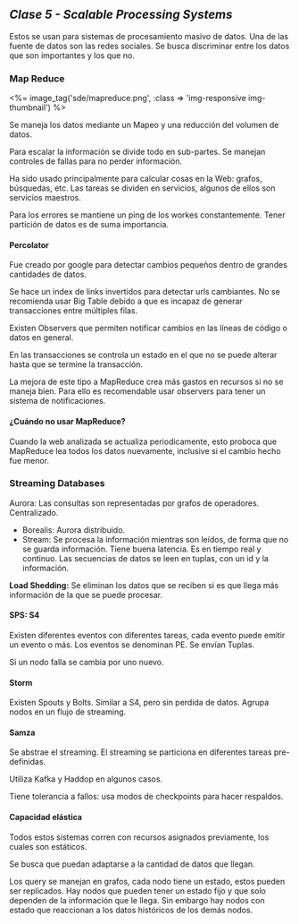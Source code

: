 ## _Clase 5 - Scalable Processing Systems_

Estos se usan para sistemas de procesamiento masivo de datos. Una de las 
fuente de datos son las redes sociales. Se busca discriminar entre los datos 
que son importantes y los que no.




### Map Reduce

<%= image_tag('sde/mapreduce.png', :class => 'img-responsive img-thumbnail') %>

Se maneja los datos mediante un Mapeo y una reducción del volumen de datos.

Para escalar la información se divide todo en sub-partes. Se manejan controles de fallas para no perder información.

Ha sido usado principalmente para calcular cosas en la Web: grafos, búsquedas, 
etc. Las tareas se dividen en servicios, algunos de ellos son servicios 
maestros.

Para los errores se mantiene un ping de los workes constantemente. Tener 
partición de datos es de suma importancia.    

#### Percolator

Fue creado por google para detectar cambios pequeños dentro de grandes 
cantidades de datos.

Se hace un index de links invertidos para detectar urls cambiantes. No se 
recomienda usar Big Table debido a que es incapaz de generar transacciones 
entre múltiples filas.

Existen Observers que permiten notificar cambios en las líneas de código o 
datos en general.

En las transacciones se controla un estado en el que no se puede alterar hasta 
que se termine la transacción.

La mejora de este tipo a MapReduce crea más gastos en recursos si no se maneja 
bien. Para ello es recomendable usar observers para tener un sistema de 
notificaciones.

#### ¿Cuándo no usar MapReduce?

Cuando la web analizada se actualiza periodicamente, esto proboca que 
MapReduce lea todos los datos nuevamente, inclusive si el cambio hecho fue
menor.



### Streaming Databases

Aurora: Las consultas son representadas por grafos de operadores. Centralizado.

 * Borealis: Aurora distribuido. 
 * Stream: Se procesa la información mientras son leídos, de forma que no se 
   guarda información. Tiene buena latencia. Es en tiempo real y continuo. Las 
   secuencias de datos se leen en tuplas, con un id y la información.

**Load Shedding:** Se eliminan los datos que se reciben si es que llega más 
información de la que se puede procesar.

#### SPS: S4

Existen diferentes eventos con diferentes tareas, cada evento puede emitir un 
evento o más. Los eventos se denominan PE. Se envían Tuplas.

Si un nodo falla se cambia por uno nuevo.

#### Storm

Existen Spouts y Bolts. Similar a S4, pero sin perdida de datos. Agrupa nodos en un flujo de streaming.

#### Samza

Se abstrae el streaming. El streaming se particiona en diferentes tareas pre-
definidas.

Utiliza Kafka y Haddop en algunos casos.

Tiene tolerancia a fallos: usa modos de checkpoints para hacer respaldos.

#### Capacidad elástica

Todos estos sistemas corren con recursos asignados previamente, los cuales son 
estáticos.

Se busca que puedan adaptarse a la cantidad de datos que llegan.

Los query se manejan en grafos, cada nodo tiene un estado, estos pueden ser 
replicados. Hay nodos que pueden tener un estado fijo y que solo dependen de 
la información que le llega. Sin embargo hay nodos con estado que reaccionan a 
los datos históricos de los demás nodos.